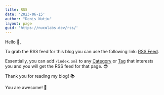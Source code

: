 ```yaml
---
title: RSS
date: '2023-06-15'
author: "Denis Nutiu"
layout: page
guid: 'https://nuculabs.dev/rss/'
---
```


Hello 👋,

To grab the RSS feed for this blog you can use the following link: [RSS Feed](/index.xml).

Essentially, you can add `/index.xml` to any [Category](/categories/) or [Tag](/tags/) that interests you
and you will get the RSS feed for that page. 😎

Thank you for reading my blog! 📚

You are awesome! 🚀